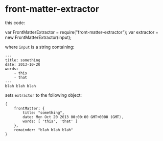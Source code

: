front-matter-extractor
======================

this code:

var FrontMatterExtractor = require("front-matter-extractor");
var extractor = new FrontMatterExtractor(input);

where `input` is a string containing:

    ---
    title: something
    date: 2013-10-20
    words:
        - this
        - that
    ---
    blah blah blah

sets `extractor` to the following object:

    {
        frontMatter: {
            title: "something",
            date: Mon Oct 20 2013 00:00:00 GMT+0000 (GMT),
            words: [ 'this', 'that' ]
        },
        remainder: "blah blah blah"
    }

